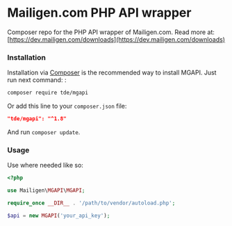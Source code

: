 # Mailigen.com PHP API wrapper

Composer repo for the PHP API wrapper of Mailigen.com. Read more at: [https://dev.mailigen.com/downloads](https://dev.mailigen.com/downloads)

### Installation

Installation via [Composer](https://getcomposer.org/) is the recommended way to install MGAPI. Just run next command: :
```bash
composer require tde/mgapi
```
Or add this line to your `composer.json` file:
```json
"tde/mgapi": "^1.8"
```
And run `composer update`.

### Usage

Use where needed like so:
```php
<?php

use Mailigen\MGAPI\MGAPI;

require_once __DIR__ . '/path/to/vendor/autoload.php';

$api = new MGAPI('your_api_key');
```
